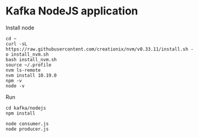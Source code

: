 # Kafka NodeJS application
Install node
```
cd ~
curl -sL https://raw.githubusercontent.com/creationix/nvm/v0.33.11/install.sh -o install_nvm.sh
bash install_nvm.sh
source ~/.profile
nvm ls-remote
nvm install 10.19.0
npm -v
node -v
```

Run 
```
cd kafka/nodejs
npm install

node consumer.js
node producer.js
```
